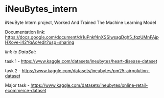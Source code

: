 # iNeuBytes_intern
iNeuByte Intern project, Worked And Trained The Machine Learning Model

Documentation link: https://docs.google.com/document/d/1uPnkf4nXSSlwsagDgh5_fqzUMnFAjpHXove-i42YqAo/edit?usp=sharing




*link to DataSet:*

task 1 - https://www.kaggle.com/datasets/ineubytes/heart-disease-dataset

task 2 - https://www.kaggle.com/datasets/ineubytes/pm25-airpolution-dataset

Major task - https://www.kaggle.com/datasets/ineubytes/online-retail-ecommerce-dataset
